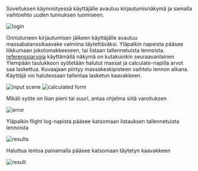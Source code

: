 Sovelluksen käynnistyessä käyttäjälle avautuu kirjautumisnäkymä ja samalla vaihtoehto uuden tunnuksen luomiseen.

![login](https://github.com/SPitkanen/ot-harjoitustyo/blob/master/dokumentaatio/kuvat/wbappLogin.png)

Onnistuneen kirjautumisen jälkeen käyttäjälle avautuu massabalanssikaavake valmiina täytettäväksi.
Yläpalkin napeista pääsee liikkumaan jokolomakkeeseen, tai listaan tallennetuista lennoista.
[referenssiarvoja](https://github.com/SPitkanen/ot-harjoitustyo/blob/master/WeightAndBalance/referenceValues.txt) käyttämällä näkymä on kutakuinkin seuraavanlainen
Ylempään taulukkoon syötetään halutut massat ja calculate-napilla arvot saa laskettua. Kuvaajaan piirtyy massakeskipisteen vaihtelu lennon aikana.
Käyttäjä voi halutessaan tallentaa lasketun kaavakkeen.

![input scene](https://github.com/SPitkanen/ot-harjoitustyo/blob/master/dokumentaatio/kuvat/wbappWBInput.png)
![calculated form](https://github.com/SPitkanen/ot-harjoitustyo/blob/master/dokumentaatio/kuvat/wbappFilledForm.png)

Mikäli syöte on liian pieni tai suuri, antaa ohjelma siitä varoituksen

![error](https://github.com/SPitkanen/ot-harjoitustyo/blob/master/dokumentaatio/kuvat/wbappIncorrectInput.png)

Yläpalkin flight log-napista pääsee katsomaan listauksen tallennetuista lennoista

![results](https://github.com/SPitkanen/ot-harjoitustyo/blob/master/dokumentaatio/kuvat/wbappFlightLog.png)

Haluttua lentoa painamalla pääsee katsomaan täytetyn kaavakkeen

![result](https://github.com/SPitkanen/ot-harjoitustyo/blob/master/dokumentaatio/kuvat/wbappFlightLogResult.png)
